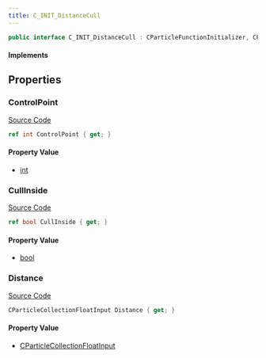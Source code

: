 ```yaml
---
title: C_INIT_DistanceCull
---
```


```csharp
public interface C_INIT_DistanceCull : CParticleFunctionInitializer, CParticleFunction, ISchemaClass<CParticleFunction>, ISchemaClass<CParticleFunctionInitializer>, ISchemaClass<C_INIT_DistanceCull>, ISchemaField, ISchemaClass, INativeHandle
```

#### Implements

## Properties

### ControlPoint

[Source Code](https://github.com/swiftly-solution/swiftlys2/blob/beta/managed/src/SwiftlyS2.Generated/Schemas/Interfaces/C_INIT_DistanceCull.cs#L16)

```csharp
ref int ControlPoint { get; }
```

#### Property Value

- [int](https://learn.microsoft.com/dotnet/api/system.int32)

### CullInside

[Source Code](https://github.com/swiftly-solution/swiftlys2/blob/beta/managed/src/SwiftlyS2.Generated/Schemas/Interfaces/C_INIT_DistanceCull.cs#L20)

```csharp
ref bool CullInside { get; }
```

#### Property Value

- [bool](https://learn.microsoft.com/dotnet/api/system.boolean)

### Distance

[Source Code](https://github.com/swiftly-solution/swiftlys2/blob/beta/managed/src/SwiftlyS2.Generated/Schemas/Interfaces/C_INIT_DistanceCull.cs#L18)

```csharp
CParticleCollectionFloatInput Distance { get; }
```

#### Property Value

- [CParticleCollectionFloatInput](/docs/api/shared/schemadefinitions/cparticlecollectionfloatinput)

